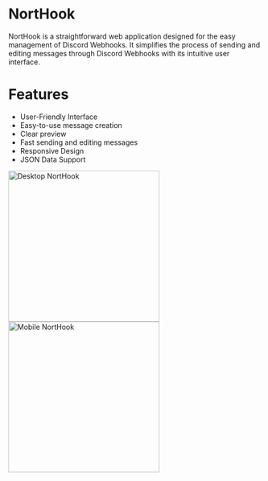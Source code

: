 # NortHook
NortHook is a straightforward web application designed for the easy management of Discord Webhooks. It simplifies the process of sending and editing messages through Discord Webhooks with its intuitive user interface.

# Features
- User-Friendly Interface
- Easy-to-use message creation
- Clear preview
- Fast sending and editing messages
- Responsive Design
- JSON Data Support

<img src="https://cdn.discordapp.com/attachments/1113010775322263552/1177330197045977148/mobile_3.png?ex=65721d30&is=655fa830&hm=90be17eb83b2b9f874360a1fdd3ab08c480547916d589f6c61baad856acedc44&" alt="Desktop NortHook" width="auto" height="300"> <img src="https://cdn.discordapp.com/attachments/1113010775322263552/1177330197436059708/mobile_2.png?ex=65721d30&is=655fa830&hm=505147d2a77b5f5c601efb0664309582037a10c678efc364d0a25cbc66e9a2c6&" alt="Mobile NortHook" width="auto" height="300">

